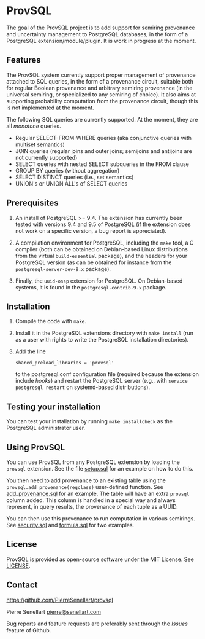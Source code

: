 # ProvSQL

The goal of the ProvSQL project is to add support for semiring provenance
and uncertainty management to PostgreSQL databases, in the form of a
PostgreSQL extension/module/plugin. It is work in progress at the moment.

## Features

The ProvSQL system currently support proper management of provenance
attached to SQL queries, in the form of a provenance circuit, suitable
both for regular Boolean provenance and arbitrary semiring provenance (in
the universal semiring, or specialized to any semiring of choice). It
also aims at supporting probability computation from the provenance
circuit, though this is not implemented at the moment.

The following SQL queries are currently supported. At the moment, they
are all *monotone* queries.
* Regular SELECT-FROM-WHERE queries (aka conjunctive queries with
  multiset semantics)
* JOIN queries (regular joins and outer joins; semijoins and antijoins
  are not currently supported)
* SELECT queries with nested SELECT subqueries in the FROM clause
* GROUP BY queries (without aggregation)
* SELECT DISTINCT queries (i.e., set semantics)
* UNION's or UNION ALL's of SELECT queries

## Prerequisites

1. An install of PostgreSQL >= 9.4. The extension has currently been
   tested with versions 9.4 and 9.5 of PostgreSQL (if the extension does
   not work on a specific version, a bug report is appreciated).

2. A compilation environment for PostgreSQL, including the `make` tool, a
   C compiler (both can be obtained on Debian-based Linux distributions
   from the virtual `build-essential` package), and the headers for your
   PostgreSQL version (as can be obtained for instance from the
   `postgresql-server-dev-9.x`  package).

3. Finally, the `uuid-ossp` extension for PostgreSQL. On Debian-based
   systems, it is found in the `postgresql-contrib-9.x` package.

## Installation

1. Compile the code with `make`.

2. Install it in the PostgreSQL extensions directory with `make install`
   (run as a user with rights to write the PostgreSQL installation
   directories).

3. Add the line 
   ```
   shared_preload_libraries = 'provsql'
   ```
   to the postgresql.conf configuration file (required because the
   extension include *hooks*) and restart the PostgreSQL server (e.g.,
   with `service postgresql restart` on systemd-based distributions).

## Testing your installation

You can test your installation by running `make installcheck` as the
PostgreSQL administrator user.

## Using ProvSQL

You can use ProvSQL from any PostgreSQL extension by loading the
`provsql` extension. See the file [setup.sql](test/sql/setup.sql)
for an example on how to do this.

You then need to add provenance to an existing table using the
`provsql.add_provenance(regclass)` user-defined function.
See [add_provenance.sql](test/sql/add_provenance.sql) for an example.
The table will have an extra `provsql` column added. This column
is handled in a special way and always represent, in query results, the
provenance of each tuple as a UUID.

You can then use this provenance to run computation in various semirings.
See [security.sql](test/sql/security.sql) and
[formula.sql](test/sql/formula.sql) for two examples.

## License

ProvSQL is provided as open-source software under the MIT License. See [LICENSE](LICENSE).

## Contact

https://github.com/PierreSenellart/provsql

Pierre Senellart <pierre@senellart.com>

Bug reports and feature requests are
preferably sent through the *Issues* feature of Github.
